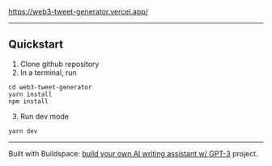 https://web3-tweet-generator.vercel.app/

---

## Quickstart

1. Clone github repository
2. In a terminal, run 

```
cd web3-tweet-generator
yarn install 
npm install
```

3. Run dev mode

```
yarn dev
```

---


Built with Buildspace: [build your own AI writing assistant w/ GPT-3](https://buildspace.so/builds/ai-writer) project.
